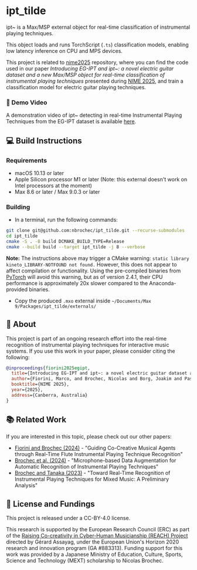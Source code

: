 <!-- ![](/media/logo.png) -->

# ipt_tilde

ipt~ is a Max/MSP external object for real-time classification of instrumental playing techniques.

This object loads and runs TorchScript (`.ts`) classification models, enabling low latency inference on CPU and MPS devices.

This project is related to [nime2025](https://github.com/nbrochec/nime2025) repository, where you can find the code used in our paper *Introducing EG-IPT and ipt~: a novel electric guitar dataset and a new Max/MSP object for real-time classification of instrumental playing techniques* presented during [NIME 2025](http://nime2025.org/), and train a classification model for electric guitar playing techniques.

### 🎥 Demo Video
A demonstration video of ipt~ detecting in real-time Instrumental Playing Techniques from the EG-IPT dataset is available [here](https://youtu.be/PFiWNnOd-vg).

## 💻 Build Instructions
<!-- (TODO: Formalize later) -->

### Requirements

+ macOS 10.13 or later
+ Apple Silicon processor M1 or later (Note: this external doesn't work on Intel processors at the moment)
+ Max 8.6 or later / Max 9.0.3 or later

### Building

- In a terminal, run the following commands:

```bash
git clone git@github.com:nbrochec/ipt_tilde.git --recurse-submodules
cd ipt_tilde
cmake -S . -B build DCMAKE_BUILD_TYPE=Release
cmake --build build --target ipt_tilde -j 8 --verbose
```

**Note:** The instructions above may trigger a CMake warning:  `static library kineto_LIBRARY-NOTFOUND not found.`  However, this does not appear to affect compilation or functionality.  Using the pre-compiled binaries from [PyTorch](https://pytorch.org/) will avoid this warning, but as of version 2.4.1, their CPU performance is approximately 20x slower compared to the Anaconda-provided binaries.

- Copy the produced `.mxo` external inside `~/Documents/Max 9/Packages/ipt_tilde/externals/`

## 🧠 About

This project is part of an ongoing research effort into the real-time recognition of instrumental playing techniques for interactive music systems.
If you use this work in your paper, please consider citing the following:

```bibtex
@inproceedings{fiorini2025egipt,
  title={Introducing EG-IPT and ipt~: a novel electric guitar dataset and a new Max/MSP object for real-time classification of instrumental playing techniques},
  author={Fiorini, Marco, and Brochec, Nicolas and Borg, Joakim and Pasini, Riccardo},
  booktitle={NIME 2025},
  year={2025},
  address={Canberra, Australia}
}
```

## 📚 Related Work

If you are interested in this topic, please check out our other papers:
- [Fiorini and Brochec (2024)](https://hal.science/hal-04635907) - "Guiding Co-Creative Musical Agents through Real-Time Flute Instrumental Playing Technique Recognition"
- [Brochec et al. (2024)](https://hal.science/hal-04642673) - "Microphone-based Data Augmentation for Automatic Recognition of Instrumental Playing Techniques"
- [Brochec and Tanaka (2023)](https://hal.science/hal-04263718) - "Toward Real-Time Recognition of Instrumental Playing Techniques for Mixed Music: A Preliminary Analysis"

## 📜 License and Fundings

This project is released under a CC-BY-4.0 license.

This research is supported by the European Research Council (ERC) as part of the [Raising Co-creativity in Cyber-Human Musicianship (REACH) Project](https://reach.ircam.fr) directed by Gérard Assayag, under the European Union's Horizon 2020 research and innovation program (GA \#883313). 
Funding support for this work was provided by a Japanese Ministry of Education, Culture, Sports, Science and Technology (MEXT) scholarship to Nicolas Brochec. 